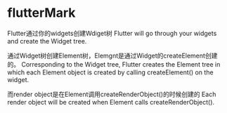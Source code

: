 # flutterMark

Flutter通过你的widgets创建Wdiget树
Flutter will go through your widgets and create the Widget tree.

通过Widget树创建Element树，Elemgnt是通过Widget的createElement创建的。
Corresponding to the Widget tree, Flutter creates the Element tree in which each Element object is created by calling createElement() on the widget.

而render object是在Element调用createRenderObject()的时候创建的
Each render object will be created when Element calls createRenderObject().
